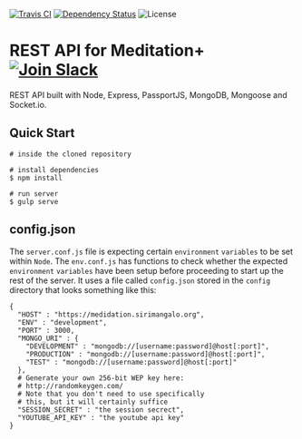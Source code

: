 [![Travis CI](https://api.travis-ci.org/Sirimangalo/meditation-plus-server.svg)](https://travis-ci.org/Sirimangalo/meditation-plus-server)
[![Dependency Status](https://david-dm.org/Sirimangalo/meditation-plus-server.svg)](https://david-dm.org/Sirimangalo/meditation-plus-server)
![License](https://img.shields.io/badge/license-MIT-blue.svg)

# REST API for Meditation+ [![Join Slack](https://img.shields.io/badge/slack-join-brightgreen.svg)](https://sirimangaloteam.slack.com)

REST API built with Node, Express, PassportJS, MongoDB, Mongoose and Socket.io.

## Quick Start

```
# inside the cloned repository

# install dependencies
$ npm install

# run server
$ gulp serve
```

## config.json

The `server.conf.js` file is expecting certain `environment` `variables` to be set within `Node`. The `env.conf.js` has functions to check whether the expected `environment` `variables` have been setup before proceeding to start up the rest of the server. It uses a file called `config.json` stored in the `config` directory that looks something like this:

```
{
  "HOST" : "https://medidation.sirimangalo.org",
  "ENV" : "development",
  "PORT" : 3000,
  "MONGO_URI" : {
    "DEVELOPMENT" : "mongodb://[username:password]@host[:port]",
    "PRODUCTION" : "mongodb://[username:password]@host[:port]",
    "TEST" : "mongodb://[username:password]@host[:port]"
  },
  # Generate your own 256-bit WEP key here:
  # http://randomkeygen.com/
  # Note that you don't need to use specifically
  # this, but it will certainly suffice
  "SESSION_SECRET" : "the session secrect",
  "YOUTUBE_API_KEY" : "the youtube api key"
}
```
